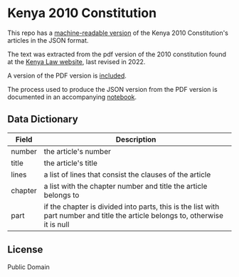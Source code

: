 # Kenya 2010 Constitution

This repo has a [machine-readable version][0] of the Kenya 2010
Constitution's articles in the JSON format.

[0]: json/ConstitutionKenya2010.json

The text was extracted from the pdf version of the 2010 constitution
found at the [Kenya Law website][1], last revised in 2022.

[1]: https://kenyalaw.org/kl/fileadmin/pdfdownloads/TheConstitutionOfKenya.pdf

A version of the PDF version is [included][2].

[2]: pdf/TheConstitutionOfKenya.pdf

The process used to produce the JSON version from the PDF version is
documented in an accompanying [notebook][3].

[3]: produce_json_from_pdf.ipynb

## Data Dictionary

| Field      | Description                                                                                                                    |
|------------|--------------------------------------------------------------------------------------------------------------------------------|
| number     | the article's number                                                                                                           |
| title      | the article's title                                                                                                            |
| lines      | a list of lines that consist the clauses of the article                                                                        |
| chapter    | a list with the chapter number and title the article belongs to                                                                |
| part       | if the chapter is divided into parts, this is the list with part number and title the article belongs to, otherwise it is null |

## License

Public Domain
